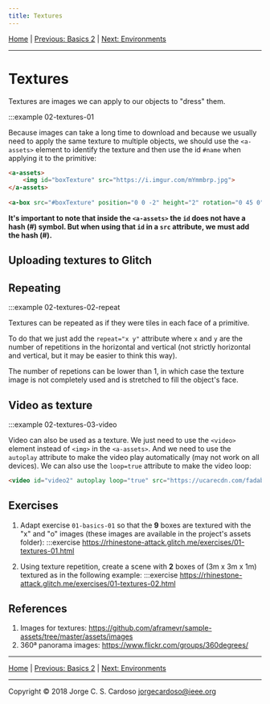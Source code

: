 ```yaml
---
title: Textures
---
```

<a href="index.html">Home</a> | <a href="1-basics-2.html">Previous: Basics 2</a> | <a href="3-environments.html">Next: Environments</a> 

--------

# Textures
Textures are images we can apply to our objects to "dress" them. 

:::example 02-textures-01

Because images can take a long time to download and because we usually need to apply the same texture to multiple objects, we should use the `<a-assets>` element to identify the texture and then use the id `#name` when applying it to the primitive:

```html
<a-assets>
    <img id="boxTexture" src="https://i.imgur.com/mYmmbrp.jpg">
</a-assets>
      
<a-box src="#boxTexture" position="0 0 -2" height="2" rotation="0 45 0"></a-box>
```

**It's important to note that inside the `<a-assets>` the `id` does not have a hash (#) symbol. But when using that `id` in a `src` attribute, we must add the hash (#).**

## Uploading textures to Glitch

## Repeating
:::example 02-textures-02-repeat

Textures can be repeated as if they were tiles in each face of a primitive.

To do that we just add the `repeat="x y"` attribute where `x` and `y` are the number of repetitions in the horizontal and vertical (not strictly horizontal and vertical, but it may be easier to think this way).

The number of repetions can be lower than 1, in which case the texture image is not completely used and is stretched to fill the object's face.

## Video as texture
:::example 02-textures-03-video

Video can also be used as a texture. We just need to use the `<video>` element instead of `<img>` in the `<a-assets>`. And we need to use the `autoplay` attribute to make the video play automatically (may not work on all devices). We can also use the `loop=true` attribute to make the video loop:

```html
<video id="video2" autoplay loop="true" src="https://ucarecdn.com/fadab25d-0b3a-45f7-8ef5-85318e92a261/"></video>
```
  
## Exercises

1. Adapt exercise `01-basics-01` so that the **9** boxes are textured with the "x" and "o" images (these images are available in the project's assets folder):
:::exercise https://rhinestone-attack.glitch.me/exercises/01-textures-01.html

2. Using texture repetition, create a scene with **2** boxes of (3m x 3m x 1m) textured as in the following example:
:::exercise https://rhinestone-attack.glitch.me/exercises/01-textures-02.html

## References

1. Images for textures: https://github.com/aframevr/sample-assets/tree/master/assets/images
2. 360ª panorama images: https://www.flickr.com/groups/360degrees/

--------

<a href="index.html">Home</a> | <a href="1-basics-2.html">Previous: Basics 2</a> | <a href="3-environments.html">Next: Environments</a> 

-----

Copyright &copy; 2018 Jorge C. S. Cardoso jorgecardoso@ieee.org